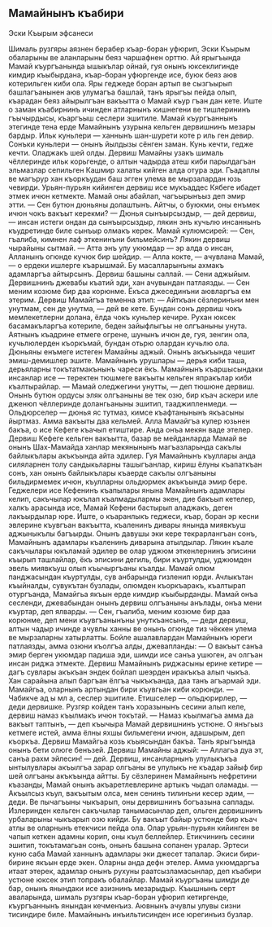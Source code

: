 ## Мамайнынъ къабири

Эски Къырым эфсанеси

Шималь рузгяры аязнен берабер къар-боран уфюрип, Эски Къырым обаларыны ве аланларыны беяз чаршафнен орттю. Ай ярыгъында Мамай къургъанында ышыкълар ойнай, гуя онынъ юксеклигинде кимдир къыбырдана, къар-боран уфюргенде исе, буюк беяз аюв котерильген киби ола.
Яры геджеде боран артып ве сызгъырып башлагъанынен аюв улумагъа башлай, танъ ярыгъы пейда олып, къарадан беяз айырылгъан вакъытта о Мамай къур гъан дан кете.
Иште о заман къабирнинъ ичинден атларнынъ кишнегени ве тишлерининъ гъычырдысы, къаргъыш сеслери эшитиле.
Мамай къургъаннынъ этегинде тена ерде Мамайнынъ узурына кельген дервишнинъ мезары бардыр.
Ильк куньлери — ханнынъ шан-шурети коте р иль ген девир. Сонъки куньлери — онынъ йылдызы сёнген заман.
Кунь кечти, гедже кечти. Оладжакъ шей олды.
Дервиш Мамайны узакъ шималь чёллеринде ильк корьгенде, о алтын чадырда атеш киби парылдагъан эльмазлар сепильген Кашмир халаты кийген алда отура эди.
Гъадаплы ве магърур хан къоркъудан баш эгген улема ве мырзалардан юзь чевирди.
Урьян-пурьян кийинген дервиш исе мукъаддес Кябеге ибадет этмек ичюн кетмекте.
Мамай оны абайлап, чагъырынъыз деп эмир этти.
— Сен бутюн дюньяны долаштынъ. Айтчы, о буюкми, оны енъмек ичюн чокъ вакъыт керекми?
— Дюнья сынъырсыздыр, — дей дервиш, — инсан истеги ондан да сынъырсыздыр, лякин энъ кучьлю инсаннынъ къудретинде биле сынъыр олмакъ керек.
Мамай кулюмсирей:
— Сен, гъалиба, кимнен лаф эткенинъни бильмейсинъ?
Лякин дервиш чырайыны сытмай.
— Атта энъ улу укюмдар — эр алда о инсан, Алланынъ огюнде кучюк бир шейдир.
— Алла кокте, — ачувлана Мамай, — о ердеки ишлерге къарышмай. Бу масалларынъны ахмакъ адамларгъа айтырсынъ.
Дервиш башыны саллай.
— Сени аджыйым.
Дервишнинъ джевабы къатий эди, хан ачувындан патлаязды.
— Сен меним козюме бир даа корюнме. Ёкъса джесединъни аювларгъа ем этерим.
Дервиш Мамайгъа теменна этип:
— Айткъан сёзлеринъни мен унутмам, сен де унутма, — дей ве кете. Бундан сонъ дервиш чокъ мемлекетлерни долана, ёлда чокъ куньлер кечире. Рухан юксек басамакъларгъа котериле, беден зайыфлыгъы не олгъаныны унута.
Аятнынъ къадрине етмеге огрене, шунынъ ичюн де, гуя, зенгин ола, кучьлюлерден къоркъмай, бундан отьрю олардан кучьлю ола. Дюньяны енъмеге истеген Мамайны аджый. Онынъ акъкъында чешит эмиш-демишлер эшите. Мамайнынъ урушлары — дерья киби таша, дерьяларны токътатмакънынъ чареси ёкъ. Мамайнынъ къаршысындаки инсанлар исе — теректен тюшмеге вакъыты кельген япракълар киби къалтырайлар.
— Мамай оледжегини унутты, — деп тюшюне дервиш.
Онынъ бутюн ордусы эляк олгъаныны ве тек озю, бир къач
аскери иле дженюп чёллеринде долангьаныны эшитип, тааджипленмеди.
— Ольдюрселер — дюнья яс тутмаз, кимсе къафтанынынъ якъасыны йыртмаз.
Амма вакъыты даа кельмей. Алла Мамайгъа кулер юзьнен бакъа, о исе Кефеге къачып етиштире. Анда онъа мекян ваде этелер.
Дервиш Кефеге кельген вакъытта, базар ве мейданларда Мамай ве онынъ Шах-Мамайда ханлар мекянынынъ магъазларында сакълы байлыкълары акъкъында айта эдилер.
Гуя Мамайнынъ къуллары анда силяларнен толу сандыкьларны ташыгъанлар, кириш ёлуны къапаткъан сонъ, хан онынъ байлыкълары къаерде сакълы олгъаныны бильдирмемек ичюн, къулларны ольдюрмек акъкъында эмир бере.
Геджелери исе Кефенинъ къапылары янына Мамайнынъ адамлары келип, сакъчылар юкълап къалмадылармы экен, дие бакъып кетелер, халкъ арасында исе, Мамай Кефени бастырып аладжакъ, деген лакъырдылар юре.
Иште, о къаранлыкъ геджеси, къар, боран эр кесни эвлерине къувгъан вакъытта, къаленинъ дивары янында миявкъуш аджыныкълы багъырды. Онынъ давушы эки кере текрарлангъан сонъ, Мамайнынъ адамлары къаленинъ диварына атылдылар.
Лякин къале сакъчылары юкъламай эдилер ве олар уджюм эткенлернинъ эписини къырып ташлайлар, ёкъ эписини дегиль, бири къуртулды, уджюмден эвель миявкъуш олып къычыргъаны къалды. Мамай олюм панджасындан къуртулды, сув анбарында гизленип юрди. Ачлыкътан къыйналды, сувукътан бузлады, олюмден къоркъаракъ, къалтырап отургъанда, Мамайгьа якъын ерде кимдир къыбырданды.
Мамай онъа сесленди, джевабындан онынъ дервиш олгъаныны анълады, онъа мени къуртар, деп ялварды.
— Сен, гъалиба, меним козюме бир даа корюнме, деп мени къувгъанынъны унуткъансынъ, — деди дервиш, алтын чадыр ичинде ачувлы ханны ве онынъ огюнде тиз чёккен улема ве мырзаларны хатырлатты.
Бойле ашалавлардан Мамайнынъ юреги патлаязды, амма озюни къолгъа алды, джевапланды:
— О вакъыт санъа эмир берген укюмдар падиша эди, шимди исе санъа ушюген, ач олгъан инсан риджа этмекте.
Дервиш Мамайнынъ риджасыны ерине кетире — дагъ сувлары акъкъан эндек бойлап шеэрден иракъкъа алып чыкъа.
Хан сарайына алып баргъан ёлгъа чыкъкъанда, даа танъ агъармай эди. Мамайгьа, оларнынъ артындан бири къувгьан киби корюнди.
— Чабикче ад ы мл а, сеслер эшитиле. Етишселер — ольдюрирлер, — деди дервишке.
Рузгяр койден танъ хоразынынъ сесини алып келе, дервиш намаз къылмакъ ичюн токътай.
— Намаз къылмагъа амма да вакъыт таптынъ, — деп къычыра Мамай дервишнинъ устюне. О янъгьыз кетмеге истей, амма ёлны яхшы бильмегени ичюн, адашырым, деп къоркъа.
Дервиш Мамайгьа козь къыясындан бакъа. Танъ ярыгъында онынъ бети олюге бенъзей. Дервиш Мамайны аджый:
— Аллагьа дуа эт, санъа рахм эйлесин! — дей.
Дервиш, инсанларнынъ улулыкъкъа ынтылувлары акъылгъа зарар олгъаны ве улулыкъ не къадар зайыф бир шей олгъаны акъкъында айтты. Бу сёзлеринен Мамайнынъ нефретини къазанды, Мамай онынъ акъаретлевлерине артыкъ чыдап оламады.
— Акъылсыз къул, вакъытым олса, мен сенинъ тилинъни кесер эдим, — деди. Ве пычагъыны чыкъарып, оны дервишнинъ богъазына саплады. Излеринден кельген сакъчылар танымасынлар деп, ольген дервишнинъ урбаларыны чыкъарып озю кийди. Бу вакъыт байыр устюнде бир къач атлы ве оларнынъ етекчиси пейда ола. Олар урьян-пурьян кийинген ве чапып кеткен адамны корип, оны къул беллейлер. Етикчининъ сесини эшитип, токътамагьан сонъ, онынъ башына сопанен уралар.
Эртеси куню саба Мамай ханнынъ адамлары эки джесет тапалар. Экиси бири-бирине якъын ерде экен. Оларны анда дефн этелер.
Амма укюмдаргъа итаат этерек, адамлар онынъ рухуны раатсызламасынлар, деп къабири устюне юксек этип топракъ обалайлар.
Мамай къургъаны шимди де бар, онынъ янындаки исе азизнинъ мезарыдыр.
Къышнынъ серт аваларында, шималь рузгяры къар-боран уфюрип кетиргенде, къургъаннынъ янындан кечменъиз.
Аювнынъ ачувлы улувы сизни тисиндире биле. Мамайнынъ инъильтисинден исе юрегинъиз бузлар.
